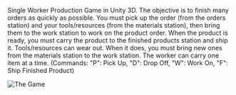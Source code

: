 Single Worker Production Game in Unity 3D. The objective is to finish many orders as quickly as possible. You must pick up the order (from the orders station) and your tools/resources (from the materials station), then bring them to the work station to work on the product order. When the product is ready, you must carry the product to the finished products station and ship it. Tools/resources can wear out. When it does, you must bring new ones from the materials station to the work station. The worker can carry one item at a time. (Commands: "P": Pick Up, "D": Drop Off, "W": Work On, "F": Ship Finished Product)

![The Game](https://github.com/ayseaslan/ProductionGame/blob/master/SingleWorkerProductionGame.gif)

